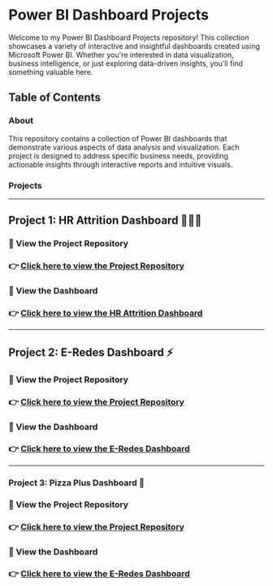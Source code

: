 # Power BI Dashboard Projects
Welcome to my Power BI Dashboard Projects repository! This collection showcases a variety of interactive and insightful dashboards created using Microsoft Power BI. Whether you're interested in data visualization, business intelligence, or just exploring data-driven insights, you'll find something valuable here.

## Table of Contents
### About
This repository contains a collection of Power BI dashboards that demonstrate various aspects of data analysis and visualization. Each project is designed to address specific business needs, providing actionable insights through interactive reports and intuitive visuals.
### Projects
-------------------------------------------------------------------------------------------------------------------------------------------------------------------------------------------------------------------------------------------------------
## Project 1: HR Attrition Dashboard 👨🏻‍💼
### 🔗 View the Project Repository
### 👉 [Click here to view the Project Repository](https://github.com/alisherif98/HR_Attrition_Dashboard)
### 🔗 View the Dashboard 
### 👉 [Click here to view the HR Attrition Dashboard](https://app.powerbi.com/view?r=eyJrIjoiZDcyNDgxNmYtYWQwYS00NGJjLTg2MjAtY2U5YmExZWU3NWIyIiwidCI6IjFiY2RiNjc0LTM2YzUtNDdiMy04MWNlLTFmMDNjODdjNWUxNCJ9)
-------------------------------------------------------------------------------------------------------------------------------------------------------------------------------------------------------------------------------------------------------
## Project 2: E-Redes Dashboard ⚡
### 🔗 View the Project Repository 
### 👉 [Click here to view the Project Repository](https://github.com/alisherif98/E-Redes_Electric_Dashboard)
### 🔗 View the Dashboard 
### 👉 [Click here to view the E-Redes Dashboard](https://app.powerbi.com/view?r=eyJrIjoiNWU5Mjk5NWMtYmNjNC00OTcxLThkNTUtNzc2MzBjMzgxYjI0IiwidCI6IjFiY2RiNjc0LTM2YzUtNDdiMy04MWNlLTFmMDNjODdjNWUxNCJ9)
---------------------------------------------------------------------------------------------------------------------------------------------------------------------------------------------------------------------------------------------------
### Project 3: Pizza Plus Dashboard 🍕
### 🔗 View the Project Repository 
### 👉 [Click here to view the Project Repository](https://github.com/alisherif98/Pizza-Plus-Dashboard)
### 🔗 View the Dashboard 
### 👉 [Click here to view the E-Redes Dashboard](https://app.powerbi.com/view?r=eyJrIjoiMDEyMDZhYWYtMTIwZC00MjI4LTg5YmUtNzZjNDRkZmUzYjc1IiwidCI6IjFiY2RiNjc0LTM2YzUtNDdiMy04MWNlLTFmMDNjODdjNWUxNCJ9)

